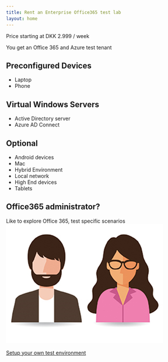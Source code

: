 ```yaml
---
title: Rent an Enterprise Office365 test lab
layout: home
---
```

Price starting at DKK 2.999 / week

You get an Office 365 and Azure test tenant
 
## Preconfigured Devices  
- Laptop 
- Phone

## Virtual Windows Servers
- Active Directory server
- Azure AD Connect

## Optional
- Android devices
- Mac
- Hybrid Environment
- Local network
- High End devices
- Tablets


## Office365 administrator?
Like to explore Office 365, test specific scenarios
![](2017-10-01-13-28-38.png)

[Setup your own test environment](./docs/why)
